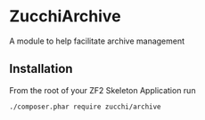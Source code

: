 ZucchiArchive
================

A module to help facilitate archive management

Installation
------------

From the root of your ZF2 Skeleton Application run

    ./composer.phar require zucchi/archive

